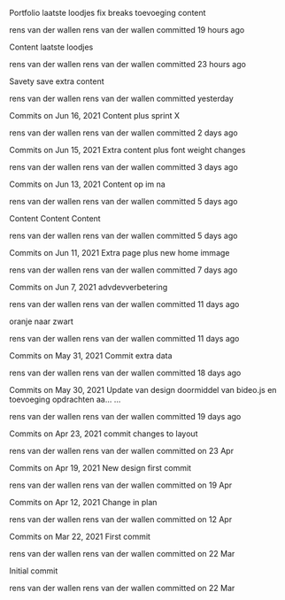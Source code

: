 Portfolio
laatste loodjes fix breaks toevoeging content

rens van der wallen
rens van der wallen committed 19 hours ago
 
Content laatste loodjes

rens van der wallen
rens van der wallen committed 23 hours ago
 
Savety save extra content

rens van der wallen
rens van der wallen committed yesterday
 
Commits on Jun 16, 2021
Content plus sprint X

rens van der wallen
rens van der wallen committed 2 days ago
 
Commits on Jun 15, 2021
Extra content plus font weight changes

rens van der wallen
rens van der wallen committed 3 days ago
 
Commits on Jun 13, 2021
Content op im na

rens van der wallen
rens van der wallen committed 5 days ago
 
Content Content Content

rens van der wallen
rens van der wallen committed 5 days ago
 
Commits on Jun 11, 2021
Extra page plus new home immage

rens van der wallen
rens van der wallen committed 7 days ago
 
Commits on Jun 7, 2021
advdevverbetering

rens van der wallen
rens van der wallen committed 11 days ago
 
oranje naar zwart

rens van der wallen
rens van der wallen committed 11 days ago
 
Commits on May 31, 2021
Commit extra data

rens van der wallen
rens van der wallen committed 18 days ago
 
Commits on May 30, 2021
Update van design doormiddel van bideo.js en toevoeging opdrachten aa… …

rens van der wallen
rens van der wallen committed 19 days ago
 
Commits on Apr 23, 2021
commit changes to layout

rens van der wallen
rens van der wallen committed on 23 Apr
 
Commits on Apr 19, 2021
New design first commit

rens van der wallen
rens van der wallen committed on 19 Apr
 
Commits on Apr 12, 2021
Change in plan

rens van der wallen
rens van der wallen committed on 12 Apr
 
Commits on Mar 22, 2021
First commit

rens van der wallen
rens van der wallen committed on 22 Mar
 
Initial commit

rens van der wallen
rens van der wallen committed on 22 Mar